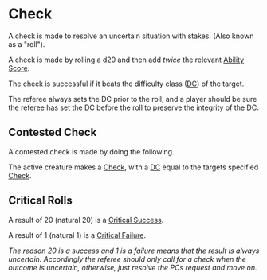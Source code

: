 # Check

A check is made to resolve an uncertain situation with stakes. (Also known as a "roll").

A check is made by rolling a d20 and then add *twice* the relevant [Ability Score](../Player%20Characters/Chosen%20Statistics/Ability%20Scores.md).

The check is successful if it beats the difficulty class ([DC](DC.md)) of the target.

The referee always sets the DC prior to the roll, and a player should be sure the referee has set the DC before the roll to preserve the integrity of the DC.

## Contested Check
A contested check is made by doing the following.

The active creature makes a [Check](Check.md), with a [DC](DC.md) equal to the targets specified [Check](Check.md).

## Critical Rolls
A result of 20 (natural 20) is a [Critical Success](Dice%20Rolls/Critical%20Success.md).

A result of 1 (natural 1) is a [Critical Failure](Dice%20Rolls/Critical%20Failure.md).

*The reason 20 is a success and 1 is a failure means that the result is always uncertain. Accordingly the referee should only call for a check when the outcome is uncertain, otherwise, just resolve the PCs request and move on.*